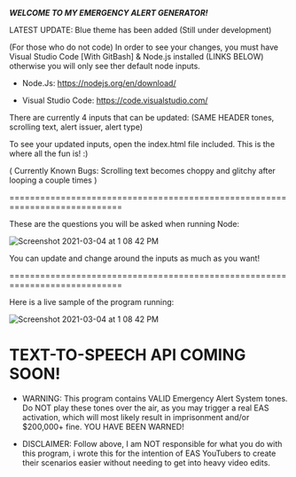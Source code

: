 ***WELCOME TO MY EMERGENCY ALERT GENERATOR!***



LATEST UPDATE: Blue theme has been added (Still under development)

(For those who do not code) In order to see your changes, you must have Visual Studio Code [With GitBash] & Node.js installed (LINKS BELOW) otherwise you will only see ther default node inputs.

- Node.Js: https://nodejs.org/en/download/

- Visual Studio Code: https://code.visualstudio.com/

 There are currently 4 inputs that can be updated: (SAME HEADER tones, scrolling text, alert issuer, alert type)

 To see your updated inputs, open the index.html file included. This is the where all the fun is! :)

(
Currently Known Bugs: Scrolling text becomes choppy and glitchy after looping a couple times
)

============================================================================

These are the questions you will be asked when running Node:

![Screenshot 2021-03-04 at 1 08 42 PM](https://i.ibb.co/v4Grc9b/alertgenimg.png)

You can update and change around the inputs as much as you want!

============================================================================

Here is a live sample of the program running:

![Screenshot 2021-03-04 at 1 08 42 PM](https://i.ibb.co/g3xKhjX/forgithub.png)

TEXT-TO-SPEECH API COMING SOON!
============================================================================

- WARNING: This program contains VALID Emergency Alert System tones. Do NOT play these tones over the air, as you may trigger a real EAS activation, which will most likely result in imprisonment and/or $200,000+ fine. 
YOU HAVE BEEN WARNED! 

- DISCLAIMER: Follow above, I am NOT responsible for what you do with this program, i wrote this for the intention of EAS YouTubers to create their scenarios easier without needing
to get into heavy video edits. 
